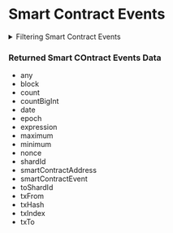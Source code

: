 # Smart Contract Events

<details>

<summary>Filtering Smart Contract Events</summary>

-   any
-   date
-   height
-   nonce
-   options
-   shardId
-   smartContractAddress
-   smartContractEvent
-   time
-   toShardId
-   txFrom
-   txHash
-   txIndex
-   txTo

</details>

### Returned Smart COntract Events Data

-   any
-   block
-   count
-   countBigInt
-   date
-   epoch
-   expression
-   maximum
-   minimum
-   nonce
-   shardId
-   smartContractAddress
-   smartContractEvent
-   toShardId
-   txFrom
-   txHash
-   txIndex
-   txTo
